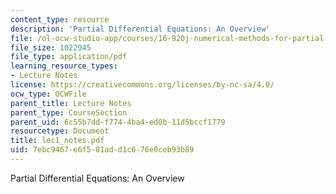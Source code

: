 ```yaml
---
content_type: resource
description: 'Partial Differential Equations: An Overview'
file: /ol-ocw-studio-app/courses/16-920j-numerical-methods-for-partial-differential-equations-sma-5212-spring-2003/7ebc9467e6f581add1c676e0ceb93b89_lec1_notes.pdf
file_size: 1022945
file_type: application/pdf
learning_resource_types:
- Lecture Notes
license: https://creativecommons.org/licenses/by-nc-sa/4.0/
ocw_type: OCWFile
parent_title: Lecture Notes
parent_type: CourseSection
parent_uid: 6c55b7dd-f774-4ba4-ed0b-11d5bccf1779
resourcetype: Document
title: lec1_notes.pdf
uid: 7ebc9467-e6f5-81ad-d1c6-76e0ceb93b89
---
```

Partial Differential Equations: An Overview